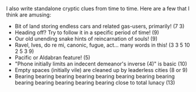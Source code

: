 I also write standalone cryptic clues from time to time. Here are a few that I think are amusing:
- Bit of land storing endless cars and related gas-users, primarily! (7 3)
- Heading off? Try to follow it in a specific period of time! (9)
- Our old unending snake hints of reincarnation of souls! (9)
- Ravel, Ives, do re mi, canonic, fugue, act... many words in this! (3 3 5 10 2 5 3 9)
- Pacific or Aldabran feature! (5)
- "Phone initially limits an indecent demeanor's inverse (4)" is basic (10)
- Empty spaces (initially vile) are cleaned up by leaderless cities (8 or 9)
- Bearing bearing bearing bearing bearing bearing bearing bearing bearing bearing bearing bearing bearing close to total lunacy (13)
